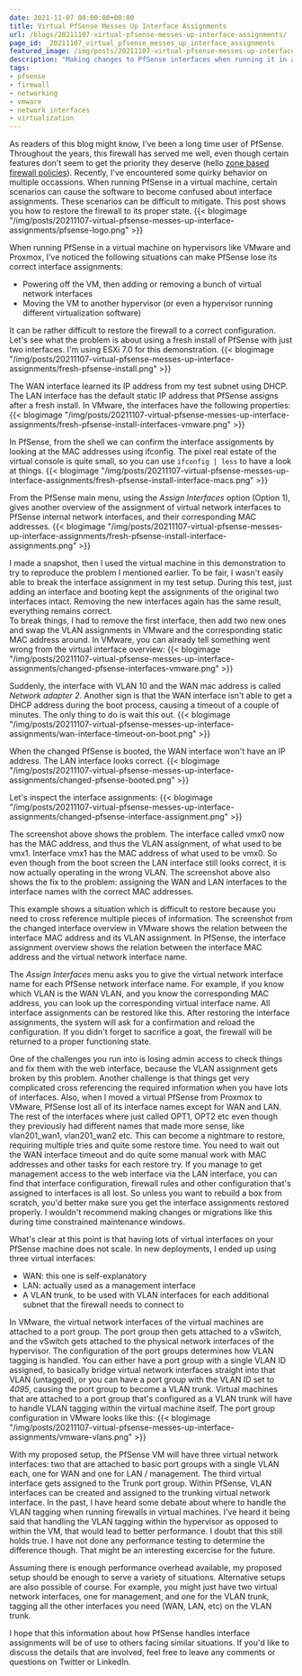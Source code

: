 ```yaml
---
date: 2021-11-07 00:00:00+00:00
title: Virtual PfSense Messes Up Interface Assignments
url: /blogs/20211107-virtual-pfsense-messes-up-interface-assignments/
page_id: _20211107_virtual_pfsense_messes_up_interface_assignments
featured_image: /img/posts/20211107-virtual-pfsense-messes-up-interface-assignments/pfsense-logo.png
description: "Making changes to PfSense interfaces when running it in a virtual machine can cause the system to confuse its interface assignments."
tags:
- pfsense
- firewall
- networking
- vmware
- network interfaces
- virtualization
---
```


As readers of this blog might know, I've been a long time user of PfSense. Throughout the years, this firewall has served me well, even though certain features don't seem to get the priority they deserve (hello [zone based firewall policies](https://redmine.pfsense.org/issues/4165)). Recently, I've encountered some quirky behavior on multiple occassions. When running PfSense in a virtual machine, certain scenarios can cause the software to become confused about interface assignments. These scenarios can be difficult to mitigate. This post shows you how to restore the firewall to its proper state.
{{< blogimage "/img/posts/20211107-virtual-pfsense-messes-up-interface-assignments/pfsense-logo.png" >}}
<!--more-->

When running PfSense in a virtual machine on hypervisors like VMware and Proxmox, I've noticed the following situations can make PfSense lose its correct interface assignments:

* Powering off the VM, then adding or removing a bunch of virtual network interfaces
* Moving the VM to another hypervisor (or even a hypervisor running different virtualization software)

It can be rather difficult to restore the firewall to a correct configuration. Let's see what the problem is about using a fresh install of PfSense with just two interfaces. I'm using ESXi 7.0 for this demonstration.
{{< blogimage "/img/posts/20211107-virtual-pfsense-messes-up-interface-assignments/fresh-pfsense-install.png" >}}

The WAN interface learned its IP address from my test subnet using DHCP. The LAN interface has the default static IP address that PfSense assigns after a fresh install. In VMware, the interfaces have the following properties:
{{< blogimage "/img/posts/20211107-virtual-pfsense-messes-up-interface-assignments/fresh-pfsense-install-interfaces-vmware.png" >}}

In PfSense, from the shell we can confirm the interface assignments by looking at the MAC addresses using ifconfig. The pixel real estate of the virtual console is quite small, so you can use `ifconfig | less` to have a look at things.
{{< blogimage "/img/posts/20211107-virtual-pfsense-messes-up-interface-assignments/fresh-pfsense-install-interface-macs.png" >}}

From the PfSense main menu, using the *Assign Interfaces* option (Option 1), gives another overview of the assignment of virtual network interfaces to PfSense internal network interfaces, and their corresponding MAC addresses.
{{< blogimage "/img/posts/20211107-virtual-pfsense-messes-up-interface-assignments/fresh-pfsense-install-interface-assignments.png" >}}

I made a snapshot, then I used the virtual machine in this demonstration to try to reproduce the problem I mentioned earlier. To be fair, I wasn't easily able to break the interface assignment in my test setup. During this test, just adding an interface and booting kept the assignments of the original two interfaces intact. Removing the new interfaces again has the same result, everything remains correct.  
To break things, I had to remove the first interface, then add two new ones and swap the VLAN assignments in VMware and the corresponding static MAC address around. In VMware, you can already tell something went wrong from the virtual interface overview:
{{< blogimage "/img/posts/20211107-virtual-pfsense-messes-up-interface-assignments/changed-pfsense-interfaces-vmware.png" >}}

Suddenly, the interface with VLAN 10 and the WAN mac address is called *Network adapter 2*. Another sign is that the WAN interface isn't able to get a DHCP address during the boot process, causing a timeout of a couple of minutes. The only thing to do is wait this out.
{{< blogimage "/img/posts/20211107-virtual-pfsense-messes-up-interface-assignments/wan-interface-timeout-on-boot.png" >}}

When the changed PfSense is booted, the WAN interface won't have an IP address. The LAN interface looks correct.
{{< blogimage "/img/posts/20211107-virtual-pfsense-messes-up-interface-assignments/changed-pfsense-booted.png" >}}

Let's inspect the interface assignments:
{{< blogimage "/img/posts/20211107-virtual-pfsense-messes-up-interface-assignments/changed-pfsense-interface-assignment.png" >}}

The screenshot above shows the problem. The interface called vmx0 now has the MAC address, and thus the VLAN assignment, of what used to be vmx1. Interface vmx1 has the MAC address of what used to be vmx0. So even though from the boot screen the LAN interface still looks correct, it is now actually operating in the wrong VLAN. The screenshot above also shows the fix to the problem: assigning the WAN and LAN interfaces to the interface names with the correct MAC addresses.

This example shows a situation which is difficult to restore because you need to cross reference multiple pieces of information. The screenshot from the changed interface overview in VMware shows the relation between the interface MAC address and its VLAN assignment. In PfSense, the interface assignment overview shows the relation between the interface MAC address and the virtual network interface name.

The *Assign Interfaces* menu asks you to give the virtual network interface name for each PfSense network interface name. For example, if you know which VLAN is the WAN VLAN, and you know the corresponding MAC address, you can look up the corresponding virtual interface name. All interface assignments can be restored like this. After restoring the interface assignments, the system will ask for a confirmation and reload the configuration. If you didn't forget to sacrifice a goat, the firewall will be returned to a proper functioning state.

One of the challenges you run into is losing admin access to check things and fix them with the web interface, because the VLAN assignment gets broken by this problem. Another challenge is that things get very complicated cross referencing the required information when you have lots of interfaces. Also, when I moved a virtual PfSense from Proxmox to VMware, PfSense lost all of its interface names except for WAN and LAN. The rest of the interfaces where just called OPT1, OPT2 etc even though they previously had different names that made more sense, like vlan201_wan1, vlan201_wan2 etc. This can become a nightmare to restore, requiring multiple tries and quite some restore time. You need to wait out the WAN interface timeout and do quite some manual work with MAC addresses and other tasks for each restore try. If you manage to get management access to the web interface via the LAN interface, you can find that interface configuration, firewall rules and other configuration that's assigned to interfaces is all lost. So unless you want to rebuild a box from scratch, you'd better make sure you get the interface assignments restored properly. I wouldn't recommend making changes or migrations like this during time constrained maintenance windows.

What's clear at this point is that having lots of virtual interfaces on your PfSense machine does not scale. In new deployments, I ended up using three virtual interfaces:

* WAN: this one is self-explanatory
* LAN: actually used as a management interface
* A VLAN trunk, to be used with VLAN interfaces for each additional subnet that the firewall needs to connect to

In VMware, the virtual network interfaces of the virtual machines are attached to a port group. The port group then gets attached to a vSwitch, and the vSwitch gets attached to the physical network interfaces of the hypervisor. The configuration of the port groups determines how VLAN tagging is handled. You can either have a port group with a single VLAN ID assigned, to basically bridge virtual network interfaces straight into that VLAN (untagged), or you can have a port group with the VLAN ID set to *4095*, causing the port group to become a VLAN trunk. Virtual machines that are attached to a port group that's configured as a VLAN trunk will have to handle VLAN tagging within the virtual machine itself. The port group configuration in VMware looks like this:
{{< blogimage "/img/posts/20211107-virtual-pfsense-messes-up-interface-assignments/vmware-vlans.png" >}}

With my proposed setup, the PfSense VM will have three virtual network interfaces: two that are attached to basic port groups with a single VLAN each, one for WAN and one for LAN / management. The third virtual interface gets assigned to the Trunk port group. Within PfSense, VLAN interfaces can be created and assigned to the trunking virtual network interface. In the past, I have heard some debate about where to handle the VLAN tagging when running firewalls in virtual machines. I've heard it being said that handling the VLAN tagging within the hypervisor as opposed to within the VM, that would lead to better performance. I doubt that this still holds true. I have not done any performance testing to determine the difference though. That might be an interesting excercise for the future.

Assuming there is enough performance overhead available, my proposed setup should be enough to serve a variety of situations. Alternative setups are also possible of course. For example, you might just have two virtual network interfaces, one for management, and one for the VLAN trunk, tagging all the other interfaces you need (WAN, LAN, etc) on the VLAN trunk.

I hope that this information about how PfSense handles interface assignments will be of use to others facing similar situations. If you'd like to discuss the details that are involved, feel free to leave any comments or questions on Twitter or LinkedIn.
